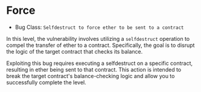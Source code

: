 # Force

- Bug Class: `Selfdestruct to force ether to be sent to a contract`

In this level, the vulnerability involves utilizing a `selfdestruct` operation to compel the transfer of ether to a contract. Specifically, the goal is to disrupt the logic of the target contract that checks its balance.

Exploiting this bug requires executing a selfdestruct on a specific contract, resulting in ether being sent to that contract. This action is intended to break the target contract's balance-checking logic and allow you to successfully complete the level.

